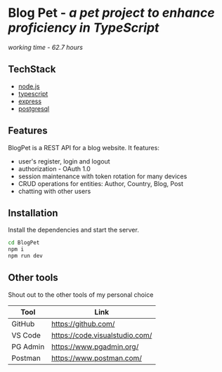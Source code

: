 # Blog Pet - _a pet project to enhance proficiency in TypeScript_

_working time - 62.7 hours_

## TechStack
- [node.js]
- [typescript]
- [express]
- [postgresql]

## Features
BlogPet is a REST API for a blog website. It features:

- user's register, login and logout
- authorization - OAuth 1.0
- session maintenance with token rotation for many devices
- CRUD operations for entities: Author, Country, Blog, Post
- chatting with other users

## Installation

Install the dependencies and start the server.

```sh
cd BlogPet
npm i
npm run dev
```

## Other tools

Shout out to the other tools of my personal choice

| Tool | Link |
| ------ | ------ |
| GitHub | https://github.com/ |
| VS Code | https://code.visualstudio.com/ |
| PG Admin | https://www.pgadmin.org/ |
| Postman | https://www.postman.com/ |




   [node.js]: <http://nodejs.org>
   [express]: <http://expressjs.com>
   [postgresql]: <https://www.postgresql.org>
   [typescript]: <https://www.typescriptlang.org/>


